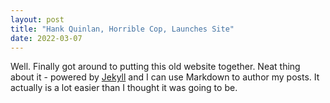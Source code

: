 ```yaml
---
layout: post
title: "Hank Quinlan, Horrible Cop, Launches Site"
date: 2022-03-07
---
```


Well. Finally got around to putting this old website together. Neat thing about it - powered by [Jekyll](http://jekyllrb.com) and I can use Markdown to author my posts. It actually is a lot easier than I thought it was going to be.
